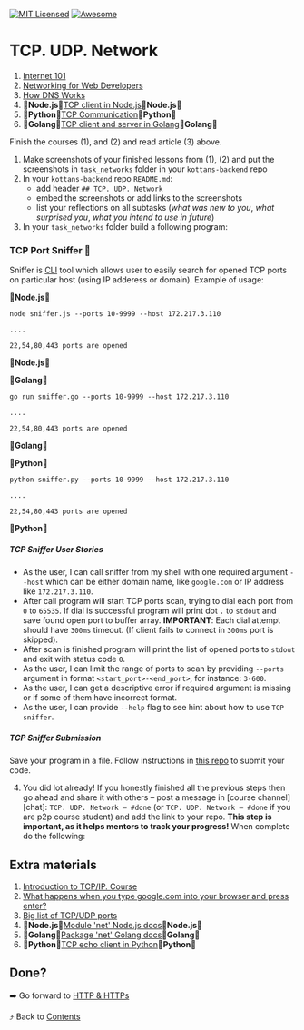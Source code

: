 [![MIT Licensed][icon-mit]][license]
[![Awesome][icon-awesome]][awesome]
&nbsp;&nbsp;&nbsp;&nbsp;&nbsp;&nbsp;

# TCP. UDP. Network

1. [Internet 101](https://www.khanacademy.org/computing/computer-science/internet-intro)
1. [Networking for Web Developers](https://www.udacity.com/course/networking-for-web-developers--ud256)
1. [How DNS Works](https://howdns.works/)
1. :vertical_traffic_light:**Node.js**:vertical_traffic_light:[TCP client in Node.js](https://riptutorial.com/node-js/example/22406/a-simple-tcp-client):vertical_traffic_light:**Node.js**:vertical_traffic_light:
1. :vertical_traffic_light:**Python**:vertical_traffic_light:[TCP Communication](https://wiki.python.org/moin/TcpCommunication):vertical_traffic_light:**Python**:vertical_traffic_light:
1. :vertical_traffic_light:**Golang**:vertical_traffic_light:[TCP client and server in Golang](https://systembash.com/a-simple-go-tcp-server-and-tcp-client/):vertical_traffic_light:**Golang**:vertical_traffic_light:

Finish the courses (1), and (2) and read article (3) above.

1. Make screenshots of your finished lessons from (1), (2)
   and put the screenshots in `task_networks` folder in
   your `kottans-backend` repo
2. In your `kottans-backend` repo `README.md`:
   - add header `## TCP. UDP. Network`
   - embed the screenshots or add links to the screenshots
   - list your reflections on all subtasks
     (_what was new to you_, _what surprised you_, _what you intend to use in future_)
3. In your `task_networks` folder build a following program:

### TCP Port Sniffer :nose:

Sniffer is [CLI](https://en.wikipedia.org/wiki/Command-line_interface) tool which allows user to easily search for opened TCP ports on particular host (using IP adderess or domain). Example of usage:

:vertical_traffic_light:**Node.js**:vertical_traffic_light:

`node sniffer.js --ports 10-9999 --host 172.217.3.110`

`....`

`22,54,80,443 ports are opened`

:vertical_traffic_light:**Node.js**:vertical_traffic_light:

:vertical_traffic_light:**Golang**:vertical_traffic_light:

`go run sniffer.go --ports 10-9999 --host 172.217.3.110`

`....`

`22,54,80,443 ports are opened`

:vertical_traffic_light:**Golang**:vertical_traffic_light:

:vertical_traffic_light:**Python**:vertical_traffic_light:

`python sniffer.py --ports 10-9999 --host 172.217.3.110`

`....`

`22,54,80,443 ports are opened`

:vertical_traffic_light:**Python**:vertical_traffic_light:

##### TCP Sniffer User Stories

- As the user, I can call sniffer from my shell with one required argument `--host` which can be either domain name, like `google.com` or IP address like `172.217.3.110`.
- After call program will start TCP ports scan, trying to dial each port from `0` to `65535`. If dial is successful program will print dot `.` to `stdout` and save found open port to buffer array. **IMPORTANT**: Each dial attempt should have `300ms` timeout. (If client fails to connect in `300ms` port is skipped).
- After scan is finished program will print the list of opened ports to `stdout` and exit with status code `0`.
- As the user, I can limit the range of ports to scan by providing `--ports` argument in format `<start_port>-<end_port>`, for instance: `3-600`.
- As the user, I can get a descriptive error if required argument is missing or if some of them have incorrect format.
- As the user, I can provide `--help` flag to see hint about how to use `TCP sniffer`.

##### TCP Sniffer Submission

Save your program in a file. Follow instructions in [this repo](https://github.com/kottans/nodejs-2019-homeworks) to submit your code.

4. You did lot already! If you honestly finished all the previous steps then go ahead
   and share it with others –
   post a message in [course channel][chat]:
   `TCP. UDP. Network — #done` (or `TCP. UDP. Network — #done` if you are p2p course student) and add the link to your repo. **This step is important, as it helps mentors to track your progress!**
   When complete do the following:

## Extra materials

1. [Introduction to TCP/IP. Course](https://www.coursera.org/learn/tcpip)
1. [What happens when you type google.com into your browser and press enter?](https://github.com/alex/what-happens-when)
1. [Big list of TCP/UDP ports](https://en.wikipedia.org/wiki/List_of_TCP_and_UDP_port_numbers)
1. :vertical_traffic_light:**Node.js**:vertical_traffic_light:[Module 'net' Node.js docs](https://nodejs.org/api/net.html):vertical_traffic_light:**Node.js**:vertical_traffic_light:
1. :vertical_traffic_light:**Golang**:vertical_traffic_light:[Package 'net' Golang docs](https://golang.org/pkg/net/):vertical_traffic_light:**Golang**:vertical_traffic_light:
1. :vertical_traffic_light:**Python**:vertical_traffic_light:[TCP echo client in Python](https://pymotw.com/2/socket/tcp.html#echo-client):vertical_traffic_light:**Python**:vertical_traffic_light:

## Done?

➡️ Go forward to [HTTP & HTTPs](http.md)

⤴️ Back to [Contents](../contents.md)

[icon-chat]: https://img.shields.io/badge/chat-on%20telegram-blue.svg
[icon-mit]: https://img.shields.io/badge/license-MIT-blue.svg
[icon-awesome]: https://cdn.rawgit.com/sindresorhus/awesome/d7305f38d29fed78fa85652e3a63e154dd8e8829/media/badge.svg
[license]: https://github.com/Kottans/web/blob/master/LICENSE.md
[awesome]: https://github.com/sindresorhus/awesome
